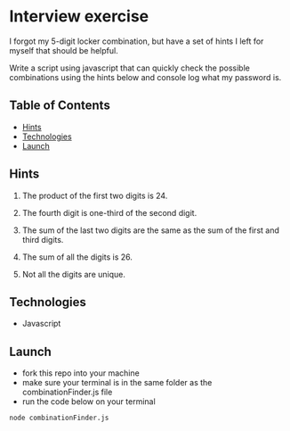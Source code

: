 # Interview exercise

I forgot my 5-digit locker combination, but have a set of hints I left for myself that should be helpful.

Write a script using javascript that can quickly check the possible combinations using the hints below and console log what my password is.

## Table of Contents

- [Hints](#hints)
- [Technologies](#technologies)
- [Launch](#launch)

## Hints

1. The product of the first two digits is 24.

2. The fourth digit is one-third of the second digit.

3. The sum of the last two digits are the same as the sum of the first and third digits.

4. The sum of all the digits is 26.

5. Not all the digits are unique.

## Technologies

- Javascript

## Launch

- fork this repo into your machine
- make sure your terminal is in the same folder as the combinationFinder.js file
- run the code below on your terminal

```
node combinationFinder.js
```
